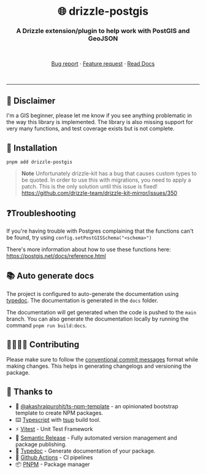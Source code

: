 <h1 align="center" style="border-bottom: none;">🌐 drizzle-postgis</h1>
<h3 align="center">A Drizzle extension/plugin to help work with PostGIS and GeoJSON</h3>
<br />
  <p align="center">
    <a href="https://github.com/schmavery/drizzle-postgis/issues/new">Bug report</a>
    ·
    <a href="https://github.com/schmavery/drizzle-postgis/issues/new">Feature request</a>
    ·
    <a href="https://schmavery.github.io/drizzle-postgis">Read Docs</a>
  </p>
</p>
<br />
<hr />

## 🚸 Disclaimer

I'm a GIS beginner, please let me know if you see anything problematic in the way this library is implemented.
The library is also missing support for very many functions, and test coverage exists but is not complete.

## 🎉 Installation

`pnpm add drizzle-postgis`

> **Note**
> Unfortunately drizzle-kit has a bug that causes custom types to be quoted.
> In order to use this with migrations, you need to apply a patch.
> This is the only solution until this issue is fixed!
> https://github.com/drizzle-team/drizzle-kit-mirror/issues/350

## ❓Troubleshooting

If you're having trouble with Postgres complaining that the functions can't be found, try using `config.setPostGISSchema("<schema>")`

There's more information about how to use these functions here: https://postgis.net/docs/reference.html

## 📚 Auto generate docs

The project is configured to auto-generate the documentation using [typedoc](https://typedoc.org/). The documentation is generated in the `docs` folder.

The documentation will get generated when the code is pushed to the `main` branch. You can also generate the documentation locally by running the command `pnpm run build:docs`.

## 🫱🏻‍🫲🏼 Contributing

Please make sure to follow the [conventional commit messages](https://www.conventionalcommits.org/en/v1.0.0/) format while making changes. This helps in generating changelogs and versioning the package.

## 🙏 Thanks to 
- 🚧 [@akashrajpurohit/ts-npm-template](https://akashrajpurohit.com/blog/building-and-publishing-typescript-npm-packages-a-stepbystep-guide/?ref=ts-npm-template-readme) - an opinionated bootstrap template to create NPM packages.
- ⌨️ [Typescript](https://www.typescriptlang.org/) with [tsup](https://tsup.egoist.dev/) build tool.
- ⚡️ [Vitest](https://vitest.dev/) - Unit Test Framework
- 🚀 [Semantic Release](https://semantic-release.gitbook.io/semantic-release/) - Fully automated version management and package publishing.
- 📖 [Typedoc](https://typedoc.org/) - Generate documentation of your package.
- 🔀 [Github Actions](https://github.com/features/actions) - CI pipelines
- 📦 [PNPM](https://pnpm.io/) - Package manager